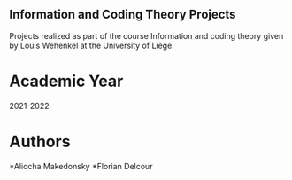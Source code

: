 ## Information and Coding Theory Projects
Projects realized as part of the course Information and coding theory given by Louis Wehenkel at the University of Liège.
# Academic Year
2021-2022
# Authors 
*Aliocha Makedonsky
*Florian Delcour
